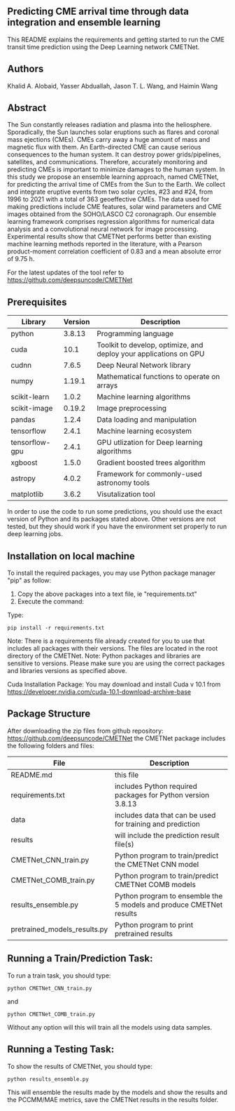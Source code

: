 ## Predicting CME arrival time through data integration and ensemble learning<br>
This README explains the requirements and getting started to run the CME transit time prediction using the Deep Learning network CMETNet.

## Authors
Khalid A. Alobaid, Yasser Abduallah, Jason T. L. Wang, and Haimin Wang

## Abstract

The Sun constantly releases radiation and plasma into the heliosphere. 
Sporadically, the Sun launches solar eruptions such as flares and coronal mass ejections (CMEs). 
CMEs carry away a huge amount of mass and magnetic flux with them. An Earth-directed CME can cause serious consequences to the human system. 
It can destroy power grids/pipelines, satellites, and communications. 
Therefore, accurately monitoring and predicting CMEs is important to minimize damages to the human system. 
In this study we propose an ensemble learning approach, named CMETNet, 
for predicting the arrival time of CMEs from the Sun to the Earth. 
We collect and integrate eruptive events from two solar cycles, #23 and #24, from 1996 to 2021 with a total of 363 geoeffective CMEs. 
The data used for making predictions include CME features, 
solar wind parameters and CME images obtained from the SOHO/LASCO C2 coronagraph. 
Our ensemble learning framework comprises regression algorithms for numerical data analysis and a convolutional neural network for image processing. 
Experimental results show that CMETNet performs better than existing machine learning methods reported in the literature, 
with a Pearson product-moment correlation coefficient of 0.83 and a mean absolute error of 9.75 h.

For the latest updates of the tool refer to https://github.com/deepsuncode/CMETNet

## Prerequisites
| Library | Version | Description  |
|---|---|---|
| python| 3.8.13 | Programming language|
| cuda| 10.1 | Toolkit to develop, optimize, and deploy your applications on GPU|
| cudnn| 7.6.5 | Deep Neural Network library|
| numpy| 1.19.1 | Mathematical functions to operate on arrays|
| scikit-learn| 1.0.2 | Machine learning algorithms|
| scikit-image| 0.19.2 | Image preprocessing |
| pandas|1.2.4 | Data loading and manipulation|
| tensorflow| 2.4.1 | Machine learning ecosystem|
| tensorflow-gpu| 2.4.1 | GPU utlization for Deep learning algorithms |
| xgboost| 1.5.0 | Gradient boosted trees algorithm |
| astropy| 4.0.2 | Framework for commonly-used astronomy tools |
| matplotlib| 3.6.2 | Visutalization tool |

In order to use the code to run some predictions, you should use the exact version of Python and its packages stated above. 
Other versions are not tested, but they should work if you have the environment set properly to run deep learning jobs.


## Installation on local machine
To install the required packages, you may use Python package manager "pip" as follow:
1.	Copy the above packages into a text file,  ie "requirements.txt"
2.	Execute the command: 

Type:

	pip install -r requirements.txt

Note: There is a requirements file already created for you to use that includes all packages with their versions. The files are located in the root directory of the CMETNet.
Note: Python packages and libraries are sensitive to versions. Please make sure you are using the correct packages and libraries versions as specified above.

Cuda Installation Package:
You may download and install Cuda v 10.1 from https://developer.nvidia.com/cuda-10.1-download-archive-base

## Package Structure
After downloading the zip files from github repository: https://github.com/deepsuncode/CMETNet the CMETNet package includes the following folders and files:

| File | Description  |
|---|---|
| README.md | this  file | 
|  requirements.txt  | includes Python required packages for Python version 3.8.13| 
|  data   | includes data that can be used for training and prediction| 
|  results | will include the prediction result file(s)| 
|  CMETNet_CNN_train.py | Python program to train/predict the CMETNet CNN model| 
|  CMETNet_COMB_train.py  | Python program to train/predict CMETNet COMB models| 
|  results_ensemble.py | Python program to ensemble the 5 models and produce CMETNet results| 
|  pretrained_models_results.py | Python program to print pretrained results| 
 
 
 
## Running a Train/Prediction Task:
To run a train task, you should type: 

	python CMETNet_CNN_train.py
	
and

	python CMETNet_COMB_train.py
	
Without any option will this will train all the models using data samples.

## Running a Testing Task:
To show the results of CMETNet, you should type:

	python results_ensemble.py
	
This will ensemble the results made by the models and show the results and the PCCMM/MAE metrics, save the CMETNet results in the results folder.

